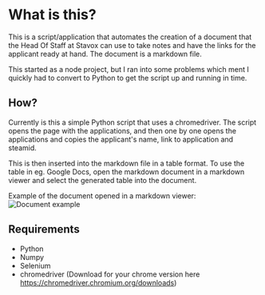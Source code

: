 # What is this?

This is a script/application that automates the creation of a document that the Head Of Staff at Stavox can use to take notes and have the links for the applicant ready at hand. The document is a markdown file.

This started as a node project, but I ran into some problems which ment I quickly had to convert to Python to get the script up and running in time.

## How?

Currently is this a simple Python script that uses a chromedriver.
The script opens the page with the applications, and then one by one opens the applications and copies the applicant's name, link to application and steamid.

This is then inserted into the markdown file in a table format. To use the table in eg. Google Docs, open the markdown document in a markdown viewer and select the generated table into the document.

Example of the document opened in a markdown viewer:
<br>
![Document example](https://i.imgur.com/EqWZ8zF.png)

## Requirements

-   Python
-   Numpy
-   Selenium
-   chromedriver (Download for your chrome version here https://chromedriver.chromium.org/downloads)
